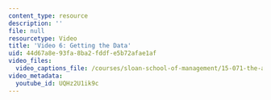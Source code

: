 ```yaml
---
content_type: resource
description: ''
file: null
resourcetype: Video
title: 'Video 6: Getting the Data'
uid: 44d67a8e-93fa-8ba2-fddf-e5b72afae1af
video_files:
  video_captions_file: /courses/sloan-school-of-management/15-071-the-analytics-edge-spring-2017/clustering/recommendations-worth-a-million-an-introduction-to-clustering/video-6-getting-the-data/video-6-getting-the-data-0/UQHz2U1ik9c.vtt
video_metadata:
  youtube_id: UQHz2U1ik9c
---
```

